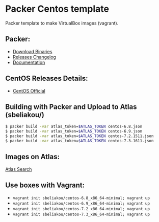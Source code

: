 Packer Centos template
==============

Packer template to make VirtualBox images (vagrant).

Packer:
--------------
- [Download Binaries](https://releases.hashicorp.com/packer/)
- [Releases Changelog](https://github.com/hashicorp/packer/blob/v1.0.0/CHANGELOG.md)
- [Documentation](https://www.packer.io/docs/index.html)

CentOS Releases Details:
--------------
- [CentOS Official](https://wiki.centos.org/Download)

Building with Packer and Upload to Atlas (sbeliakou/)
--------------

```bash
$ packer build -var atlas_token=$ATLAS_TOKEN centos-6.8.json
$ packer build -var atlas_token=$ATLAS_TOKEN centos-6.9.json
$ packer build -var atlas_token=$ATLAS_TOKEN centos-7.2.1511.json
$ packer build -var atlas_token=$ATLAS_TOKEN centos-7.3.1611.json
```

Images on Atlas:
--------------

[Atlas Search](https://atlas.hashicorp.com/boxes/search?utf8=✓&sort=&provider=&q=sbeliakou)

Use boxes with Vagrant:
--------------
- `vagrant init sbeliakou/centos-6.8_x86_64-minimal; vagrant up`
- `vagrant init sbeliakou/centos-6.9_x86_64-minimal; vagrant up`
- `vagrant init sbeliakou/centos-7.2_x86_64-minimal; vagrant up`
- `vagrant init sbeliakou/centos-7.3_x86_64-minimal; vagrant up`